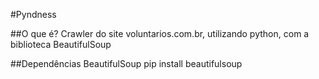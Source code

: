 #Pyndness

##O que é?
Crawler do site voluntarios.com.br, utilizando python, com a biblioteca BeautifulSoup

##Dependências
BeautifulSoup
pip install beautifulsoup
